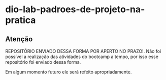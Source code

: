 # dio-lab-padroes-de-projeto-na-pratica

## Atenção 
REPOSITÓRIO ENVIADO DESSA FORMA POR APERTO NO PRAZO!.
Não foi possível a realização das atividades do bootcamp a tempo, por isso esse repositório foi enviado dessa forma.

Em algum momento futuro ele será refeito apropriadamente.